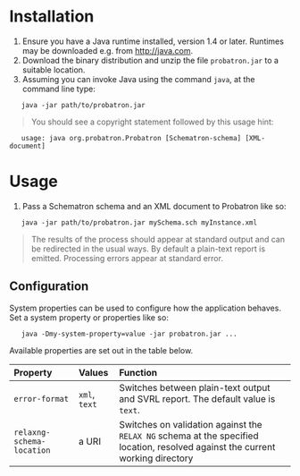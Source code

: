 # Installation #

  1. Ensure you have a Java runtime installed, version 1.4 or later. Runtimes may be downloaded e.g. from http://java.com.
  1. Download the binary distribution and unzip the file `probatron.jar` to a suitable location.
  1. Assuming you can invoke Java using the command `java`, at the command line type:
```
   java -jar path/to/probatron.jar
```
> You should see a copyright statement followed by this usage hint:
```
   usage: java org.probatron.Probatron [Schematron-schema] [XML-document]
```


# Usage #

  1. Pass a Schematron schema and an XML document to Probatron like so:
```
   java -jar path/to/probatron.jar mySchema.sch myInstance.xml
```
> The results of the process should appear at standard output and can be redirected in the usual ways. By default a plain-text report is emitted. Processing errors appear at standard error.

## Configuration ##

System properties can be used to configure how the application behaves.
Set a system property or properties like so:
```
   java -Dmy-system-property=value -jar probatron.jar ...
```

Available properties are set out in the table below.

|Property|Values|Function|
|:-------|:-----|:-------|
|`error-format`|`xml`, `text`|Switches between plain-text output and SVRL report. The default value is `text`.|
|`relaxng-schema-location`|a URI |Switches on validation against the `RELAX NG` schema at the specified location, resolved against the current working directory|